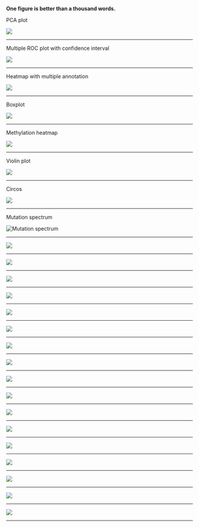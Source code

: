<strong>One figure is better than a thousand words.</strong>

PCA plot

![](https://raw.githubusercontent.com/ProfessionalFarmer/f4w/master/1000words/PCA-analysis.png)

------------------------------------

Multiple ROC plot with confidence interval

![](https://raw.githubusercontent.com/ProfessionalFarmer/f4w/master/1000words/roc-curve-with-ConfidenceInterval.png)

------------------------------------

Heatmap with multiple annotation

![](https://raw.githubusercontent.com/ProfessionalFarmer/f4w/master/1000words/HeatmapWithMultipleAnnotation.png)

------------------------------------

Boxplot

![](https://raw.githubusercontent.com/ProfessionalFarmer/f4w/master/1000words/boxplot2.png)

------------------------------------

Methylation heatmap

![](https://raw.githubusercontent.com/ProfessionalFarmer/f4w/master/1000words/metHeap.png)

------------------------------------

Violin plot

![](https://raw.githubusercontent.com/ProfessionalFarmer/f4w/master/1000words/FPKM.distribution.violinplot.png)

------------------------------------

Circos

![](https://raw.githubusercontent.com/ProfessionalFarmer/f4w/master/1000words/circos-com.png)

------------------------------------

Mutation spectrum

![Mutation spectrum](https://raw.githubusercontent.com/ProfessionalFarmer/f4w/master/1000words/mutation-spectrum.png)

------------------------------------



![](https://raw.githubusercontent.com/ProfessionalFarmer/f4w/master/1000words/mutation-type-heatmap.png)

------------------------------------

![](https://raw.githubusercontent.com/ProfessionalFarmer/f4w/master/1000words/chr8.number-distribution-by-window.png)

------------------------------------

![](https://raw.githubusercontent.com/ProfessionalFarmer/f4w/master/1000words/regionPie.png)

------------------------------------

![](https://raw.githubusercontent.com/ProfessionalFarmer/f4w/master/1000words/density.plot.png)

------------------------------------

![](https://raw.githubusercontent.com/ProfessionalFarmer/f4w/master/1000words/mutation_spectrum.png )

------------------------------------

![](https://raw.githubusercontent.com/ProfessionalFarmer/f4w/master/1000words/signature_occurence_barchart.png)

------------------------------------

![](https://raw.githubusercontent.com/ProfessionalFarmer/f4w/master/1000words/enrichment.bubble-plot.png)

------------------------------------

![](https://raw.githubusercontent.com/ProfessionalFarmer/f4w/master/1000words/snv_basic_stat.png)

------------------------------------

![](https://raw.githubusercontent.com/ProfessionalFarmer/f4w/master/1000words/target_region_coverage.png)

------------------------------------

![](https://raw.githubusercontent.com/ProfessionalFarmer/f4w/master/1000words/function.png)

------------------------------------

![](https://raw.githubusercontent.com/ProfessionalFarmer/f4w/master/1000words/Volcanoplot.diffExpression.svg)

------------------------------------

![](https://raw.githubusercontent.com/ProfessionalFarmer/f4w/master/1000words/go.dag.png)

------------------------------------

![](https://raw.githubusercontent.com/ProfessionalFarmer/f4w/master/1000words/topGO.directed-acycline-praph-DGV.svg)

------------------------------------

![](https://raw.githubusercontent.com/ProfessionalFarmer/f4w/master/1000words/t.fraction.png)

------------------------------------

![](https://raw.githubusercontent.com/ProfessionalFarmer/f4w/master/1000words/GOEnrichmentBarPlot.svg)

------------------------------------

![](https://raw.githubusercontent.com/ProfessionalFarmer/f4w/master/1000words/mutation_signature_barchart.png)

------------------------------------

![](https://raw.githubusercontent.com/ProfessionalFarmer/f4w/master/1000words/Venn-diagram.png)

------------------------------------

